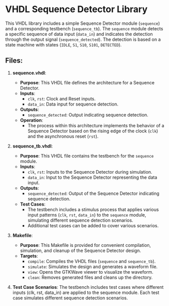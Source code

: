 # VHDL Sequence Detector Library

This VHDL library includes a simple Sequence Detector module (`sequence`) and a corresponding testbench (`sequence_tb`). The `sequence` module detects a specific sequence of data input (`data_in`) and indicates the detection through the output signal (`sequence_detected`). The detection is based on a state machine with states (`IDLE`, `S1`, `S10`, `S101`, `DETECTED`).

## Files:

1. **sequence.vhdl**:
   - **Purpose**: This VHDL file defines the architecture for a Sequence Detector.
   - **Inputs**:
     - `clk`, `rst`: Clock and Reset inputs.
     - `data_in`: Data input for sequence detection.
   - **Outputs**:
     - `sequence_detected`: Output indicating sequence detection.
   - **Operation**:
     - The process within this architecture implements the behavior of a Sequence Detector based on the rising edge of the clock (`clk`) and the asynchronous reset (`rst`).

2. **sequence_tb.vhdl**:
   - **Purpose**: This VHDL file contains the testbench for the `sequence` module.
   - **Inputs**:
     - `clk`, `rst`: Inputs to the Sequence Detector during simulation.
     - `data_in`: Input to the Sequence Detector representing the data input.
   - **Outputs**:
     - `sequence_detected`: Output of the Sequence Detector indicating sequence detection.
   - **Test Cases**:
     - The testbench includes a stimulus process that applies various input patterns (`clk`, `rst`, `data_in`) to the `sequence` module, simulating different sequence detection scenarios.
     - Additional test cases can be added to cover various scenarios.

3. **Makefile**:
   - **Purpose**: This Makefile is provided for convenient compilation, simulation, and cleanup of the Sequence Detector design.
   - **Targets**:
     - `compile`: Compiles the VHDL files (`sequence` and `sequence_tb`).
     - `simulate`: Simulates the design and generates a waveform file.
     - `view`: Opens the GTKWave viewer to visualize the waveform.
     - `clean`: Removes generated files and cleans up the directory.


4. **Test Case Scenarios**:
The testbench includes test cases where different inputs (clk, rst, data_in) are applied to the sequence module.
Each test case simulates different sequence detection scenarios.
